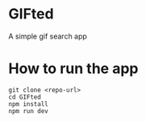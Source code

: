 # GIFted
A simple gif search app

# How to run the app
```
git clone <repo-url>
cd GIFted
npm install
npm run dev
```
